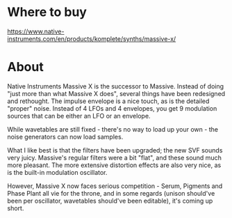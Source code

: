 # Where to buy

https://www.native-instruments.com/en/products/komplete/synths/massive-x/

# About

Native Instruments Massive X is the successor to Massive. Instead of doing "just more than what Massive X does", several things have been redesigned and rethought. The impulse envelope is a nice touch, as is the detailed "proper" noise. Instead of 4 LFOs and 4 envelopes, you get 9 modulation sources that can be either an LFO or an envelope.

While wavetables are still fixed - there's no way to load up your own - the noise generators can now load samples.

What I like best is that the filters have been upgraded; the new SVF sounds very juicy. Massive's regular filters were a bit "flat", and these sound much more pleasant. The more extensive distortion effects are also very nice, as is the built-in modulation oscillator.

However, Massive X now faces serious competition - Serum, Pigments and Phase Plant all vie for the throne, and in some regards (unison should've been per oscillator, wavetables should've been editable), it's coming up short.